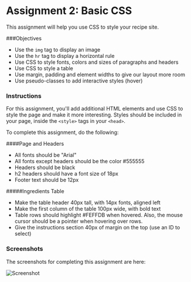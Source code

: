 # Assignment 2: Basic CSS

This assignment will help you use CSS to style your recipe site.

###Objectives

- Use the `img` tag to display an image
- Use the `hr` tag to display a horizontal rule
- Use CSS to style fonts, colors and sizes of paragraphs and headers
- Use CSS to style a table
- Use margin, padding and element widths to give our layout more room
- Use pseudo-classes to add interactive styles (hover)

### Instructions

For this assignment, you'll add additional HTML elements and use CSS to style the page and make it more interesting. Styles should be included in your page, inside the `<style>` tags in your `<head>`.

To complete this assignment, do the following:

####Page and Headers

- All fonts should be "Arial"
- All fonts except headers should be the color #555555
- Headers should be black
- h2 headers should have a font size of 18px
- Footer text should be 12px 

#####Ingredients Table

- Make the table header 40px tall, with 14px fonts, aligned left
- Make the first column of the table 100px wide, with bold text
- Table rows should highlight #FEFFDB when hovered. Also, the mouse cursor should be a pointer when hovering over rows.
- Give the instructions section 40px of margin on the top (use an ID to select)

### Screenshots

The screenshots for completing this assignment are here:

![Screenshot](https://dl.dropbox.com/s/nqvqr4l4jfht5h4/Screenshot%202014-10-24%2014.09.25.png)
